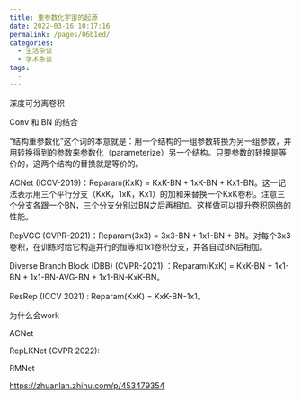 ```yaml
---
title: 重参数化宇宙的起源
date: 2022-03-16 10:17:16
permalink: /pages/06b1ed/
categories:
  - 生活杂谈
  - 学术杂谈
tags:
  - 
---
```



深度可分离卷积

Conv 和 BN 的结合



“结构重参数化”这个词的本意就是：用一个结构的一组参数转换为另一组参数，并用转换得到的参数来参数化（parameterize）另一个结构。只要参数的转换是等价的，这两个结构的替换就是等价的。





ACNet (ICCV-2019)：Reparam(KxK) = KxK-BN + 1xK-BN + Kx1-BN。这一记法表示用三个平行分支（KxK，1xK，Kx1）的加和来替换一个KxK卷积。注意三个分支各跟一个BN，三个分支分别过BN之后再相加。这样做可以提升卷积网络的性能。



RepVGG (CVPR-2021)：Reparam(3x3) = 3x3-BN + 1x1-BN + BN。对每个3x3卷积，在训练时给它构造并行的恒等和1x1卷积分支，并各自过BN后相加。



Diverse Branch Block (DBB) (CVPR-2021) ：Reparam(KxK) = KxK-BN + 1x1-BN + 1x1-BN-AVG-BN + 1x1-BN-KxK-BN。



ResRep (ICCV 2021) : Reparam(KxK) = KxK-BN-1x1。



为什么会work



ACNet





RepLKNet (CVPR 2022): 





RMNet

https://zhuanlan.zhihu.com/p/453479354